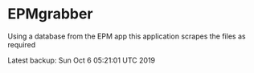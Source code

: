 # EPMgrabber
Using a database from the EPM app this application scrapes the files as required


Latest backup: Sun Oct 6 05:21:01 UTC 2019
